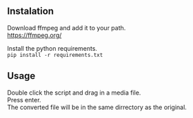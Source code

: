 ## Instalation
Download ffmpeg and add it to your path. <br/>
https://ffmpeg.org/

Install the python requirements.<br/>
```pip install -r requirements.txt```


## Usage
Double click the script and drag in a media file. <br/>
Press enter. <br/>
The converted file will be in the same dirrectory as the original. <br/>
